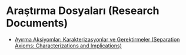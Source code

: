 <style>
  .back-arrow {
    position: fixed;
    left: 20px;
    top: 20px;
    font-size: 24px;
    color: #000;
    z-index: 1000;
  }
  .back-arrow:hover {
    color: #666;
  }
</style>

<a href="https://tburakarslan.github.io/" class="back-arrow">
  <i class="fas fa-arrow-left"></i>
</a>

# Araştırma Dosyaları (Research Documents)

- [Ayırma Aksiyomlar: Karakterizasyonlar ve Gerektirmeler (Separation Axioms: Characterizations and Implications)](pdffiles/Test.pdf)
